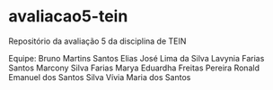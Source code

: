 # avaliacao5-tein
Repositório da avaliação 5 da disciplina de TEIN

Equipe:
Bruno Martins Santos
Elias José Lima da Silva
Lavynia Farias Santos
Marcony Silva Farias
Marya Eduardha Freitas Pereira
Ronald Emanuel dos Santos Silva
Vívia Maria dos Santos
